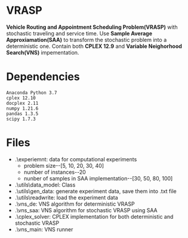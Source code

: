 # VRASP
**Vehicle Routing and Appointment Scheduling Problem(VRASP)** with stochastic traveling and service time. 
Use **Sample Average Approxiamation(SAA)** to transform the stochastic problem into a deterministic one.
Contain both **CPLEX 12.9** and **Variable Neighorhood Search(VNS)** impementation.
# Dependencies
```
Anaconda Python 3.7
cplex 12.10
docplex 2.11
numpy 1.21.6
pandas 1.3.5
scipy 1.7.3
```
# Files
* .\experiemnt: data for computational experiments
  * problem size--[5, 10, 20, 30, 40]
  * number of instances--20
  * nunber of samples in SAA implementation--[30, 50, 80, 100]
* .\utils\data_model: Class
* .\utils\gen_data: generate experiment data, save them into .txt file
* .\utils\readwrite: load the experiment data
* .\vns_de: VNS algorithm for deterministic VRASP
* .\vns_saa: VNS algorithm for stochastic VRASP using SAA
* .\cplex_solver: CPLEX implementation for both deterministic and stochastic VRASP
* .\vns_main: VNS runner
